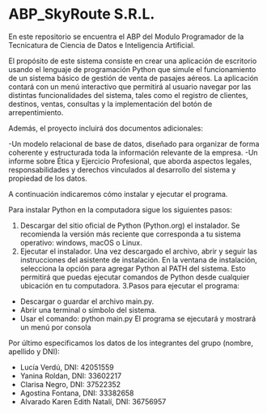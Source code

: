 # ABP_SkyRoute S.R.L.
En este repositorio se encuentra el ABP del Modulo Programador de la Tecnicatura de Ciencia de Datos e Inteligencia Artificial.

El propósito de este sistema consiste en crear una aplicación de escritorio usando el lenguaje de programación Python que simule el funcionamiento de un sistema básico de gestión de venta de pasajes aéreos.
La aplicación contará con un menú interactivo que permitirá al usuario navegar por las distintas funcionalidades del sistema, tales como el registro de clientes, destinos, ventas, consultas y la implementación del botón de arrepentimiento.

Además, el proyecto incluirá dos documentos adicionales:

-Un modelo relacional de base de datos, diseñado para organizar de forma coherente y estructurada toda la información relevante de la empresa.
-Un informe sobre Ética y Ejercicio Profesional, que aborda aspectos legales, responsabilidades y derechos vinculados al desarrollo del sistema y propiedad de los datos.

A continuación indicaremos cómo instalar y ejecutar el programa.

Para instalar Python en la computadora sigue los siguientes pasos:
1. Descargar del sitio oficial de Python (Python.org) el instalador. Se recomienda la versión
más reciente que corresponda a tu sistema operativo: windows, macOS o Linux.
2. Ejecutar el instalador. Una vez descargado el archivo, abrir y seguir las instrucciones del
asistente de instalación. En la ventana de instalación, selecciona la opción para agregar
Python al PATH del sistema. Esto permitirá que puedas ejecutar comandos de Python
desde cualquier ubicación en tu computadora.
3.Pasos para ejecutar el programa:
  - Descargar o guardar el archivo main.py.
  - Abrir una terminal o símbolo del sistema.
  - Usar el comando: python main.py
El programa se ejecutará y mostrará un menú por consola


Por último especificamos los datos de los integrantes del grupo (nombre, apellido y DNI):

- Lucía Verdú, DNI: 42051559
- Yanina Roldan, DNI: 33602217
- Clarisa Negro, DNI: 37522352
- Agostina Fontana, DNI: 33382658
- Alvarado Karen Edith Natalí, DNI: 36756957




